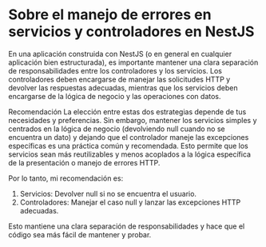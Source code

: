 # Sobre el manejo de errores en servicios y controladores en NestJS

En una aplicación construida con NestJS (o en general en cualquier aplicación bien estructurada), es importante mantener una clara separación de responsabilidades entre los controladores y los servicios. Los controladores deben encargarse de manejar las solicitudes HTTP y devolver las respuestas adecuadas, mientras que los servicios deben encargarse de la lógica de negocio y las operaciones con datos.

Recomendación
La elección entre estas dos estrategias depende de tus necesidades y preferencias. Sin embargo, mantener los servicios simples y centrados en la lógica de negocio (devolviendo null cuando no se encuentra un dato) y dejando que el controlador maneje las excepciones específicas es una práctica común y recomendada. Esto permite que los servicios sean más reutilizables y menos acoplados a la lógica específica de la presentación o manejo de errores HTTP.

Por lo tanto, mi recomendación es:

1. Servicios: Devolver null si no se encuentra el usuario.
2. Controladores: Manejar el caso null y lanzar las excepciones HTTP adecuadas.

Esto mantiene una clara separación de responsabilidades y hace que el código sea más fácil de mantener y probar.
